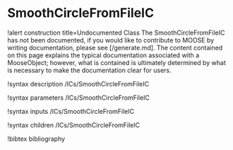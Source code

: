 <!-- MOOSE Documentation Stub: Remove this when content is added. -->

# SmoothCircleFromFileIC

!alert construction title=Undocumented Class
The SmoothCircleFromFileIC has not been documented, if you would like to contribute to MOOSE by
writing documentation, please see [/generate.md]. The content contained on this page explains
the typical documentation associated with a MooseObject; however, what is contained is ultimately
determined by what is necessary to make the documentation clear for users.

!syntax description /ICs/SmoothCircleFromFileIC

!syntax parameters /ICs/SmoothCircleFromFileIC

!syntax inputs /ICs/SmoothCircleFromFileIC

!syntax children /ICs/SmoothCircleFromFileIC

!bibtex bibliography
